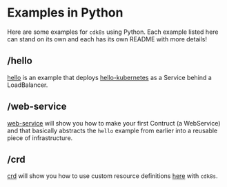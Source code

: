 # Examples in Python

Here are some examples for `cdk8s` using Python. Each example listed here can stand on its own and each has its own README with more details!

## /hello

[hello](https://github.com/awslabs/cdk8s/tree/master/examples/python/hello/README.md) is an example that deploys [hello-kubernetes](https://github.com/paulbouwer/hello-kubernetes) as a Service behind a LoadBalancer.

## /web-service

[web-service](https://github.com/awslabs/cdk8s/tree/master/examples/python/web-service/README.md) will show you how to make your first Contruct (a WebService) and that basically abstracts the `hello` example from earlier into a reusable piece of infrastructure.

## /crd

[crd](https://github.com/awslabs/cdk8s/tree/master/examples/python/crd/README.md) will show you how to use custom resource definitions [here](https://kubernetes.io/docs/concepts/extend-kubernetes/api-extension/custom-resources/) with `cdk8s`.

